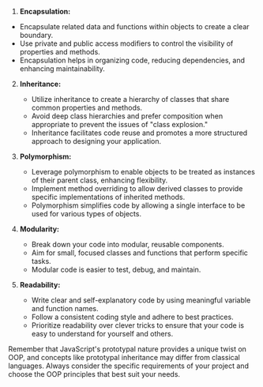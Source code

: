   1. **Encapsulation:**
   - Encapsulate related data and functions within objects to create a clear boundary.
   - Use private and public access modifiers to control the visibility of properties and methods.
   - Encapsulation helps in organizing code, reducing dependencies, and enhancing maintainability.

2. **Inheritance:**
   - Utilize inheritance to create a hierarchy of classes that share common properties and methods.
   - Avoid deep class hierarchies and prefer composition when appropriate to prevent the issues of "class explosion."
   - Inheritance facilitates code reuse and promotes a more structured approach to designing your application.

3. **Polymorphism:**
   - Leverage polymorphism to enable objects to be treated as instances of their parent class, enhancing flexibility.
   - Implement method overriding to allow derived classes to provide specific implementations of inherited methods.
   - Polymorphism simplifies code by allowing a single interface to be used for various types of objects.

4. **Modularity:**
   - Break down your code into modular, reusable components.
   - Aim for small, focused classes and functions that perform specific tasks.
   - Modular code is easier to test, debug, and maintain.

5. **Readability:**
   - Write clear and self-explanatory code by using meaningful variable and function names.
   - Follow a consistent coding style and adhere to best practices.
   - Prioritize readability over clever tricks to ensure that your code is easy to understand for yourself and others.

Remember that JavaScript's prototypal nature provides a unique twist on OOP, and concepts like prototypal inheritance may differ from classical languages. Always consider the specific requirements of your project and choose the OOP principles that best suit your needs.

